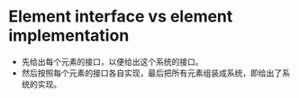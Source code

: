 # Element interface vs element implementation

- 先给出每个元素的接口，以便给出这个系统的接口。
- 然后按照每个元素的接口各自实现，最后把所有元素组装成系统，即给出了系统的实现。
